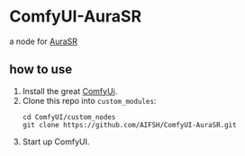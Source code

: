 # ComfyUI-AuraSR
a node for [AuraSR](https://github.com/fal-ai/aura-sr)

## how to use

1. Install the great [ComfyUi](https://github.com/comfyanonymous/ComfyUI).
2. Clone this repo into `custom_modules`:
    ```
    cd ComfyUI/custom_nodes
    git clone https://github.com/AIFSH/ComfyUI-AuraSR.git
    ```
3. Start up ComfyUI.